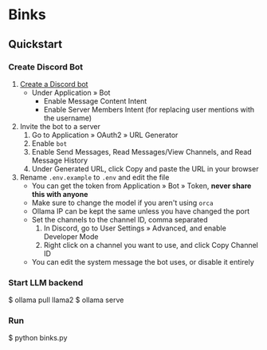 # Binks

## Quickstart

### Create Discord Bot

1. [Create a Discord bot](https://discord.com/developers/applications)
    - Under Application » Bot
        - Enable Message Content Intent
        - Enable Server Members Intent (for replacing user mentions with the username)
2. Invite the bot to a server
    1. Go to Application » OAuth2 » URL Generator
    2. Enable `bot`
    3. Enable Send Messages, Read Messages/View Channels, and Read Message History
    4. Under Generated URL, click Copy and paste the URL in your browser
3. Rename `.env.example` to `.env` and edit the file
    - You can get the token from Application » Bot » Token, **never share this with anyone**
    - Make sure to change the model if you aren't using `orca`
    - Ollama IP can be kept the same unless you have changed the port
    - Set the channels to the channel ID, comma separated
        1. In Discord, go to User Settings » Advanced, and enable Developer Mode
        2. Right click on a channel you want to use, and click Copy Channel ID
    - You can edit the system message the bot uses, or disable it entirely

### Start LLM backend

  $ ollama pull llama2
  $ ollama serve

### Run

  $ python binks.py
